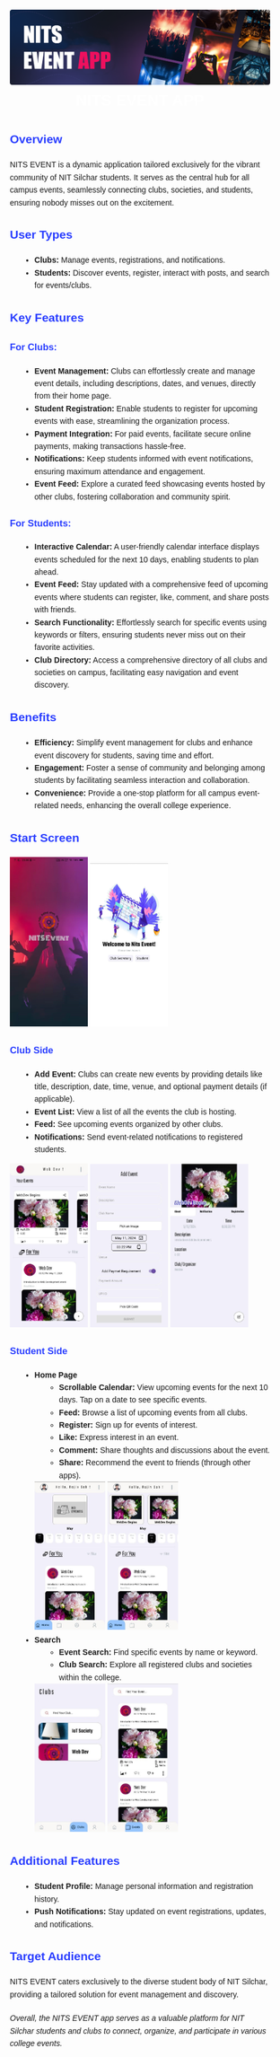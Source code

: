 
<div style="font-family: Convergence, sans-serif; line-height: 1.6; margin: 20px;">
    <div>
        <img src="Readme/img/header.png" style=" widht:60%; height:30%">
    </div>
    <div style="display: block; text-align: center;">
        <b style="color: #fff; font-size: 2em;">NITS EVENT APP</b>
    </div>
    <div style="margin-bottom: 20px;">
        <h2 style="color: #2a3eff; font-size: 1.5em;">Overview</h2>
        <p>NITS EVENT is a dynamic application tailored exclusively for the vibrant community of NIT Silchar students. It serves as the central hub for all campus events, seamlessly connecting clubs, societies, and students, ensuring nobody misses out on the excitement.</p>
    </div>
    <div style="margin-bottom: 20px;">
        <h2 style="color: #2a3eff; font-size: 1.5em;">User Types</h2>
        <ul style="list-style-type: disc; margin-left: 20px;">
            <li><strong>Clubs:</strong> Manage events, registrations, and notifications.</li>
            <li><strong>Students:</strong> Discover events, register, interact with posts, and search for events/clubs.</li>
        </ul>
    </div>
    <div style="margin-bottom: 20px;">
        <h2 style="color: #2a3eff; font-size: 1.5em;">Key Features</h2>
        <h3 style="color: #2a3eff; font-size: 1.2em;">For Clubs:</h3>
        <ul style="list-style-type: disc; margin-left: 20px;">
            <li><strong>Event Management:</strong> Clubs can effortlessly create and manage event details, including descriptions, dates, and venues, directly from their home page.</li>
            <li><strong>Student Registration:</strong> Enable students to register for upcoming events with ease, streamlining the organization process.</li>
            <li><strong>Payment Integration:</strong> For paid events, facilitate secure online payments, making transactions hassle-free.</li>
            <li><strong>Notifications:</strong> Keep students informed with event notifications, ensuring maximum attendance and engagement.</li>
            <li><strong>Event Feed:</strong> Explore a curated feed showcasing events hosted by other clubs, fostering collaboration and community spirit.</li>
        </ul>
        <h3 style="color: #2a3eff; font-size: 1.2em;">For Students:</h3>
        <ul style="list-style-type: disc; margin-left: 20px;">
            <li><strong>Interactive Calendar:</strong> A user-friendly calendar interface displays events scheduled for the next 10 days, enabling students to plan ahead.</li>
            <li><strong>Event Feed:</strong> Stay updated with a comprehensive feed of upcoming events where students can register, like, comment, and share posts with friends.</li>
            <li><strong>Search Functionality:</strong> Effortlessly search for specific events using keywords or filters, ensuring students never miss out on their favorite activities.</li>
            <li><strong>Club Directory:</strong> Access a comprehensive directory of all clubs and societies on campus, facilitating easy navigation and event discovery.</li>
        </ul>
    </div>
    <div style="margin-bottom: 20px;">
        <h2 style="color: #2a3eff; font-size: 1.5em;">Benefits</h2>
        <ul style="list-style-type: disc; margin-left: 20px;">
            <li><strong>Efficiency:</strong> Simplify event management for clubs and enhance event discovery for students, saving time and effort.</li>
            <li><strong>Engagement:</strong> Foster a sense of community and belonging among students by facilitating seamless interaction and collaboration.</li>
            <li><strong>Convenience:</strong> Provide a one-stop platform for all campus event-related needs, enhancing the overall college experience.</li>
        </ul>
    </div>
    <div style="margin-bottom: 20px;">
        <h2 style="color: #2a3eff; font-size: 1.5em;">Start Screen</h2>
        <img src="./Readme/img/startscreen_1.jpg" alt="Start Screen Image" style="max-width: 30%; height: auto;">
        <img src="./Readme/img/startscreen_2.jpg" alt="Start Screen Image" style="max-width: 30%; height: auto;">
    </div>
    <div style="margin-bottom: 20px;">
        <h3 style="color: #2a3eff; font-size: 1.2em;">Club Side</h3>
        <ul style="list-style-type: disc; margin-left: 20px;">
            <li><strong>Add Event:</strong> Clubs can create new events by providing details like title, description, date, time, venue, and optional payment details (if applicable).</li>
            <li><strong>Event List:</strong> View a list of all the events the club is hosting.</li>
            <li><strong>Feed:</strong> See upcoming events organized by other clubs.</li>
            <li><strong>Notifications:</strong> Send event-related notifications to registered students.</li>
        </ul>
        <img src="./Readme/img/clubscreen_1.jpg" alt="Club Side Image 1" style="max-width: 30%; height: auto;">
        <img src="./Readme/img/clubscreen_2.jpg" alt="Club Side Image 2" style="max-width: 30%; height: auto;">
        <img src="./Readme/img/clubscreen_3.jpg" alt="Student Side Image 1" style="max-width: 30%; height: auto;">
    </div>
    <div style="margin-bottom: 20px;">
        <h3 style="color: #2a3eff; font-size: 1.2em;">Student Side</h3>
        <ul style="list-style-type: disc; margin-left: 20px;">
            <li><strong>Home Page</strong>
                <ul style="list-style-type: circle; margin-left: 20px;">
                    <li><strong>Scrollable Calendar:</strong> View upcoming events for the next 10 days. Tap on a date to see specific events.</li>
                    <li><strong>Feed:</strong> Browse a list of upcoming events from all clubs.</li>
                    <li><strong>Register:</strong> Sign up for events of interest.</li>
                    <li><strong>Like:</strong> Express interest in an event.</li>
                    <li><strong>Comment:</strong> Share thoughts and discussions about the event.</li>
                    <li><strong>Share:</strong> Recommend the event to friends (through other apps).</li>
                </ul>
                <img src="./Readme/img/userscreen_1.jpg" alt="Student Side Image 2" style="max-width: 30%; height: auto;">
                <img src="./Readme/img/userscreen_2.jpg" alt="Student Side Image 3" style="max-width: 30%; height: auto;">
            </li>
            <li><strong>Search</strong>
                <ul style="list-style-type: circle; margin-left: 20px;">
                    <li><strong>Event Search:</strong> Find specific events by name or keyword.</li>
                    <li><strong>Club Search:</strong> Explore all registered clubs and societies within the college.</li>
                </ul>
                <img src="./Readme/img/userscreen_3.jpg" alt="Search Image 1" style="max-width: 30%; height: auto;">
                <img src="./Readme/img/userscreen_4.jpg" alt="Search Image 2" style="max-width: 30%; height: auto;">
            </li>
        </ul>
    </div>
    <div style="margin-bottom: 20px;">
        <h2 style="color: #2a3eff; font-size: 1.5em;">Additional Features</h2>
        <ul style="list-style-type: disc; margin-left: 20px;">
            <li><strong>Student Profile:</strong> Manage personal information and registration history.</li>
            <li><strong>Push Notifications:</strong> Stay updated on event registrations, updates, and notifications.</li>
        </ul>
    </div>
    <div  style="margin-bottom: 20px;">
        <h2 style="color: #2a3eff; font-size: 1.5em;">Target Audience</h2>
        <p>NITS EVENT caters exclusively to the diverse student body of NIT Silchar, providing a tailored solution for event management and discovery.</p>
    </div>
    <i>Overall, the NITS EVENT app serves as a valuable platform for NIT Silchar students and clubs to connect, organize, and participate in various college events.</i>
</div>
